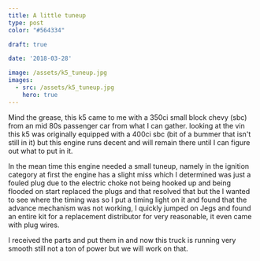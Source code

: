 ```yaml
---
title: A little tuneup
type: post
color: "#564334"

draft: true

date: '2018-03-28'

image: /assets/k5_tuneup.jpg
images:
  - src: /assets/k5_tuneup.jpg
    hero: true
---
```


Mind the grease, this k5 came to me with a 350ci small block chevy (sbc) from an mid
80s passenger car from what I can gather. looking at the vin this k5 was 
originally equipped with a 400ci sbc (bit of a bummer that isn't still in it)
but this engine runs decent and will remain there until I can figure out what to
put in it. 

In the mean time this engine needed a small tuneup, namely in the ignition category
at first the engine has a slight miss which I determined was just a fouled plug
due to the electric choke not being hooked up and being flooded on start replaced
the plugs and that resolved that but the I wanted to see where the timing was
so I put a timing light on it and found that the advance mechanism was not working,
I quickly jumped on Jegs and found an entire kit for a replacement distributor
for very reasonable, it even came with plug wires. 

I received the parts and put them in and now this truck is running very smooth
still not a ton of power but we will work on that.
